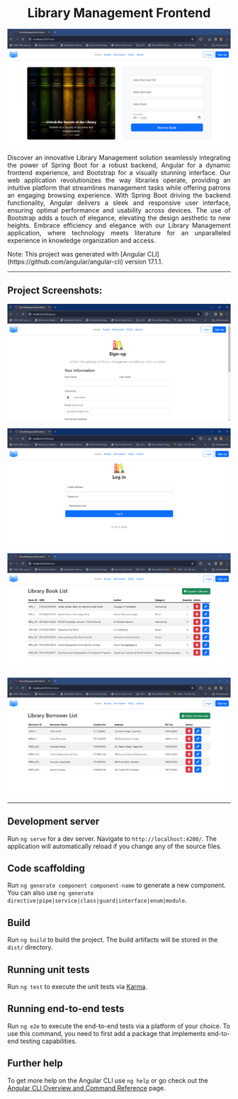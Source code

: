 <h1 align="center" id="title">Library Management Frontend</h1>

<p align="center"><img src="https://raw.githubusercontent.com/Ikeshala/library-management-frontend/8f2fdfba80294613d77100d87279bf0ed910ec5e/src/assets/project%20SS/home.png" alt="project-image"></p>

<p id="description" style="text-align: justify;">Discover an innovative Library Management solution seamlessly integrating the power of Spring Boot for a robust backend, Angular for a dynamic frontend experience, and Bootstrap for a visually stunning interface. Our web application revolutionizes the way libraries operate, providing an intuitive platform that streamlines management tasks while offering patrons an engaging browsing experience. With Spring Boot driving the backend functionality, Angular delivers a sleek and responsive user interface, ensuring optimal performance and usability across devices. The use of Bootstrap adds a touch of elegance, elevating the design aesthetic to new heights. Embrace efficiency and elegance with our Library Management application, where technology meets literature for an unparalleled experience in knowledge organization and access.</p>

<p>Note: This project was generated with [Angular CLI](https://github.com/angular/angular-cli) version 17.1.1.</p>
<hr>
<h2>Project Screenshots:</h2>

<p align="center"><img src="https://raw.githubusercontent.com/Ikeshala/library-management-frontend/8f2fdfba80294613d77100d87279bf0ed910ec5e/src/assets/project%20SS/sign%20up.png" alt="project-screenshot" alt="project-image"></p>

<p align="center"><img src="https://raw.githubusercontent.com/Ikeshala/library-management-frontend/8f2fdfba80294613d77100d87279bf0ed910ec5e/src/assets/project%20SS/login.png" alt="project-screenshot" alt="project-image"></p>

<p align="center"><img src="https://raw.githubusercontent.com/Ikeshala/library-management-frontend/8f2fdfba80294613d77100d87279bf0ed910ec5e/src/assets/project%20SS/books.png" alt="project-screenshot" alt="project-image"></p>

<p align="center"><img src="https://raw.githubusercontent.com/Ikeshala/library-management-frontend/8f2fdfba80294613d77100d87279bf0ed910ec5e/src/assets/project%20SS/borrowers.png" alt="project-screenshot" alt="project-image"></p>
<hr>

## Development server

Run `ng serve` for a dev server. Navigate to `http://localhost:4200/`. The application will automatically reload if you change any of the source files.

## Code scaffolding

Run `ng generate component component-name` to generate a new component. You can also use `ng generate directive|pipe|service|class|guard|interface|enum|module`.

## Build

Run `ng build` to build the project. The build artifacts will be stored in the `dist/` directory.

## Running unit tests

Run `ng test` to execute the unit tests via [Karma](https://karma-runner.github.io).

## Running end-to-end tests

Run `ng e2e` to execute the end-to-end tests via a platform of your choice. To use this command, you need to first add a package that implements end-to-end testing capabilities.

## Further help

To get more help on the Angular CLI use `ng help` or go check out the [Angular CLI Overview and Command Reference](https://angular.io/cli) page.
